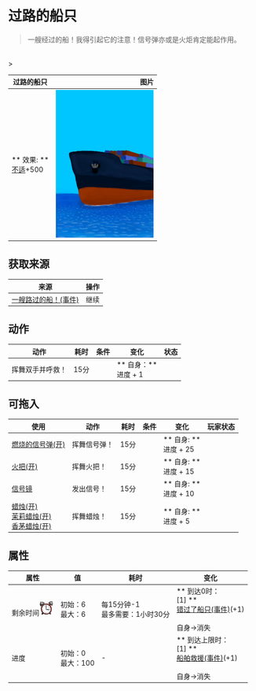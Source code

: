 # 过路的船只  
> 一艘经过的船！我得引起它的注意！信号弹亦或是火炬肯定能起作用。  
<br>  
>   
  
  过路的船只  |   图片   
 ----  |  ----:   
 ** 效果: **<br>[不适](Discomfort.md)+500  |  <img decoding="async" src="Sprite/Ship.png" href="a.md" style="max-width:300px;max-height:300px;">   
  
## 获取来源  
来源  |  操作  
----  |  ----  
[一艘路过的船！(事件)](Event_Raft_PassingShip.md)  |  继续  
## 动作  
动作  |  耗时  |  条件  |  变化  |  状态  
----  |  ----  |  ----  |  ----  |  ----  
挥舞双手并呼救！<br>  |  15分  |    |  ** 自身：**<br>进度 + 1  |    
## 可拖入  
使用  |  动作  |  耗时  |  条件  |  变化  |  玩家状态  
----  |  ----  |  ----  |  ----  |  ----  |  ----  
[燃烧的信号弹(开)](FlareHandOn.md)  |  挥舞信号弹！<br>  |  15分  |    |  ** 自身: **<br>进度 + 25  |    
[火把(开)](TorchOn.md)  |  挥舞火把！<br>  |  15分  |    |  ** 自身: **<br>进度 + 15  |    
[信号镜](SignalingMirror.md)  |  发出信号！<br>  |  15分  |    |  ** 自身: **<br>进度 + 10  |    
[蜡烛(开)](CandleOn.md)<br>[茉莉蜡烛(开)](CandleJasmineOn.md)<br>[香茅蜡烛(开)](CandleCitronellaOn.md)  |  挥舞蜡烛！<br>  |  15分  |    |  ** 自身: **<br>进度 + 5  |    
## 属性   
属性  |  值  |  耗时  |  变化  
----  |  ----  |  ----  |  ----  
剩余时间<img decoding="async" src="Sprite/AlarmClock.png" href="a.md" style="max-width:30px;max-height:30px;">  |  初始：6<br>最大：6  |  每15分钟-1<br>最多需要：1小时30分  |  ** 到达0时： **<br>** [1] **<br>  [错过了船只(事件)](Event_ShipMissed.md)(+1)<br><br>自身→消失  
进度  |  初始：0<br>最大：100  |  -  |  ** 到达上限时： **<br>** [1] **<br>  [船舶救援(事件)](Event_ShipRescue.md)(+1)<br><br>自身→消失  


<script>document.title="过路的船只 - 卡牌生存百科 Card Survival Wiki";</script>